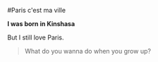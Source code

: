 #Paris c'est ma ville







**I was born in Kinshasa**



But I still love Paris.

> What do you wanna do when you grow up?